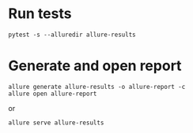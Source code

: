 # Run tests

```shell script
pytest -s --alluredir allure-results
```

# Generate and open report

```shell script
allure generate allure-results -o allure-report -c
allure open allure-report
```

or

```shell script
allure serve allure-results
```

